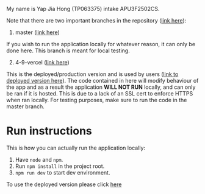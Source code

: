 My name is Yap Jia Hong (TP063375) intake APU3F2502CS.

Note that there are two important branches in the repository ([link here](https://github.com/AlphabetsAlphabets/Y3-Final-Year-Project/tree/master)):
1. master ([link here](https://github.com/AlphabetsAlphabets/Y3-Final-Year-Project/tree/master))

If you wish to run the application locally for whatever reason, it can only be done here. This branch is meant for local testing.

2. 4-9-vercel ([link here](https://github.com/AlphabetsAlphabets/Y3-Final-Year-Project/tree/4-9-vercel))

This is the deployed/production version and is used by users ([link to deployed version here](https://y3-final-year-project.vercel.app/home)). The code contained in here will modify behaviour of the app and as a result the application **WILL NOT RUN** locally, and can only be ran if it is hosted. This is due to a lack of an SSL cert to enforce HTTPS when ran locally. For testing purposes, make sure to run the code in the master branch.

# Run instructions
This is how you can actually run the application locally:
1. Have `node` and `npm`.
2. Run `npm install` in the project root.
3. `npm run dev` to start dev environment.

To use the deployed version please click [here](https://y3-final-year-project.vercel.app/home)
